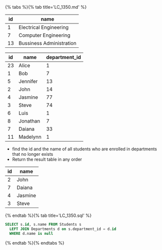 {% tabs %}{% tab title='LC_1350.md' %}

| id  | name                     |
| --- | ------------------------ |
| 1   | Electrical Engineering   |
| 7   | Computer Engineering     |
| 13  | Bussiness Administration |

| id  | name     | department_id |
| --- | -------- | ------------- |
| 23  | Alice    | 1             |
| 1   | Bob      | 7             |
| 5   | Jennifer | 13            |
| 2   | John     | 14            |
| 4   | Jasmine  | 77            |
| 3   | Steve    | 74            |
| 6   | Luis     | 1             |
| 8   | Jonathan | 7             |
| 7   | Daiana   | 33            |
| 11  | Madelynn | 1             |

* find the id and the name of all students who are enrolled in departments that no longer exists
* Return the result table in any order

| id  | name    |
| --- | ------- |
| 2   | John    |
| 7   | Daiana  |
| 4   | Jasmine |
| 3   | Steve   |

{% endtab %}{% tab title='LC_1350.sql' %}

```sql
SELECT s.id, s.name FROM Students s
  LEFT JOIN Departments d on s.department_id = d.id
  WHERE d.name is null
```

{% endtab %}{% endtabs %}

